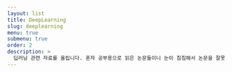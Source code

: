 ```yaml
---
layout: list
title: DeepLearning
slug: deeplearning
menu: true
submenu: true
order: 2
description: >
  딥러닝 관련 자료를 올립니다. 혼자 공부용으로 읽은 논문들이니 눈이 침침해서 논문을 잘못읽거나, 뇌피셜로 글이 진행될 수 있으니 항상 비판적 사고로 무장하고 글을 읽어주세요.
---
```

